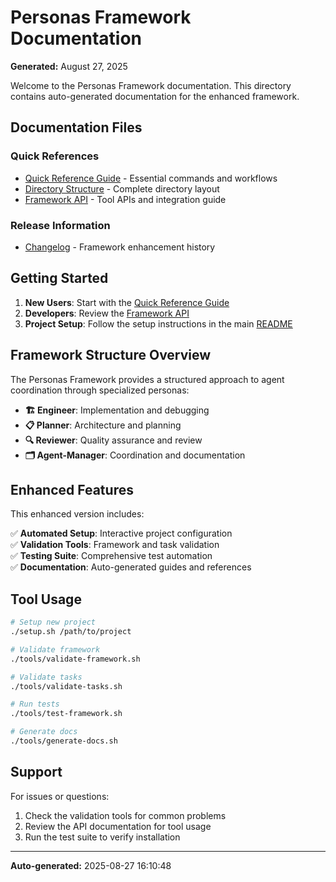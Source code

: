 # Personas Framework Documentation

**Generated:** August 27, 2025

Welcome to the Personas Framework documentation. This directory contains auto-generated documentation for the enhanced framework.

## Documentation Files

### Quick References
- [Quick Reference Guide](quick-reference.md) - Essential commands and workflows
- [Directory Structure](directory-structure.md) - Complete directory layout
- [Framework API](framework-api.md) - Tool APIs and integration guide

### Release Information
- [Changelog](CHANGELOG.md) - Framework enhancement history

## Getting Started

1. **New Users**: Start with the [Quick Reference Guide](quick-reference.md)
2. **Developers**: Review the [Framework API](framework-api.md)
3. **Project Setup**: Follow the setup instructions in the main [README](../README.md)

## Framework Structure Overview

The Personas Framework provides a structured approach to agent coordination through specialized personas:

- **🏗️ Engineer**: Implementation and debugging
- **📋 Planner**: Architecture and planning  
- **🔍 Reviewer**: Quality assurance and review
- **🗂️ Agent-Manager**: Coordination and documentation

## Enhanced Features

This enhanced version includes:

✅ **Automated Setup**: Interactive project configuration  
✅ **Validation Tools**: Framework and task validation  
✅ **Testing Suite**: Comprehensive test automation  
✅ **Documentation**: Auto-generated guides and references  

## Tool Usage

```bash
# Setup new project
./setup.sh /path/to/project

# Validate framework
./tools/validate-framework.sh

# Validate tasks
./tools/validate-tasks.sh

# Run tests
./tools/test-framework.sh

# Generate docs
./tools/generate-docs.sh
```

## Support

For issues or questions:
1. Check the validation tools for common problems
2. Review the API documentation for tool usage
3. Run the test suite to verify installation

---

**Auto-generated:** 2025-08-27 16:10:48
